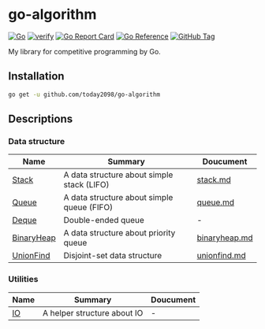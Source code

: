 # go-algorithm

[![Go](https://github.com/today2098/go-algorithm/actions/workflows/go.yml/badge.svg)](https://github.com/today2098/go-algorithm/actions/workflows/go.yml)
[![verify](https://github.com/today2098/go-algorithm/actions/workflows/verify.yml/badge.svg)](https://github.com/today2098/go-algorithm/actions/workflows/verify.yml)
[![Go Report Card](https://goreportcard.com/badge/github.com/today2098/go-algorithm)](https://goreportcard.com/report/github.com/today2098/go-algorithm)
[![Go Reference](https://pkg.go.dev/badge/github.com/today2098/go-algorithm.svg)](https://pkg.go.dev/github.com/today2098/go-algorithm)
[![GitHub Tag](https://img.shields.io/github/v/tag/today2098/go-algorithm)](https://github.com/today2098/go-algorithm/tags)

My library for competitive programming by Go.


## Installation

```bash
go get -u github.com/today2098/go-algorithm
```


## Descriptions

### Data structure

| Name                                    | Summary                                    | Doucument                             |
| --------------------------------------- | ------------------------------------------ | ------------------------------------- |
| [Stack](./algorithm/stack.go)           | A data structure about simple stack (LIFO) | [stack.md](./docs/stack.md)           |
| [Queue](./algorithm/queue.go)           | A data structure about simple queue (FIFO) | [queue.md](./docs/queue.md)           |
| [Deque](./algorithm/deque.go)           | Double-ended queue                         | -                                     |
| [BinaryHeap](./algorithm/binaryheap.go) | A data structure about priority queue      | [binaryheap.md](./docs/binaryheap.md) |
| [UnionFind](./algorithm/unionfind.go)   | Disjoint-set data structure                | [unionfind.md](./docs/unionfind.md)   |


### Utilities

| Name                | Summary                     | Doucument |
| ------------------- | --------------------------- | --------- |
| [IO](./utils/io.go) | A helper structure about IO | -         |
